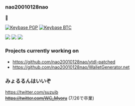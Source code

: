 ### nao20010128nao
:house_with_garden:    

[![Keybase PGP](https://img.shields.io/keybase/pgp/nao20010128nao)](https://keybase.io/nao20010128nao)
[![Keybase BTC](https://img.shields.io/keybase/btc/nao20010128nao)](https://keybase.io/nao20010128nao)

![](https://github-readme-stats.vercel.app/api?username=nao20010128nao&count_private=true&show_icons=true)
![](https://github-readme-stats.vercel.app/api/top-langs/?username=nao20010128nao&layout=compact)
![](https://github-profile-trophy.vercel.app/?username=nao20010128nao)

### Projects currently working on
- https://github.com/nao20010128nao/ytdl-patched
- https://github.com/nao20010128nao/WalletGenerator.net


### みょるるんはいいぞ
https://twitter.com/suzuib     
~~https://twitter.com/WC_Myoru~~ (7/26で卒業)

<!--
**nao20010128nao/nao20010128nao** is a ✨ _special_ ✨ repository because its `README.md` (this file) appears on your GitHub profile.

Here are some ideas to get you started:

- 🔭 I’m currently working on ...
- 🌱 I’m currently learning ...
- 👯 I’m looking to collaborate on ...
- 🤔 I’m looking for help with ...
- 💬 Ask me about ...
- 📫 How to reach me: ...
- 😄 Pronouns: ...
- ⚡ Fun fact: ...
-->
